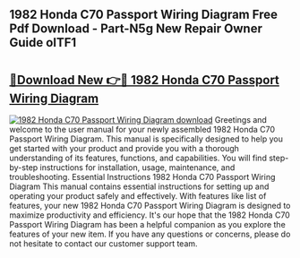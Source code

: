 ## 1982 Honda C70 Passport Wiring Diagram Free Pdf Download - Part-N5g New Repair Owner Guide oITF1

# <h2><a href="http://dfqkaq1.blite.top/?on=1982+Honda+C70+Passport+Wiring+Diagram">🔗Download New 👉🔴 1982 Honda C70 Passport Wiring Diagram</a></h2>

[![1982 Honda C70 Passport Wiring Diagram download](https://i.imgur.com/lujVjoI.png)](http://dfqkaq1.blite.top/?on=1982+Honda+C70+Passport+Wiring+Diagram)
Greetings and welcome to the user manual for your newly assembled 1982 Honda C70 Passport Wiring Diagram. This manual is specifically designed to help you get started with your product and provide you with a thorough understanding of its features, functions, and capabilities. You will find step-by-step instructions for installation, usage, maintenance, and troubleshooting. Essential Instructions 1982 Honda C70 Passport Wiring Diagram This manual contains essential instructions for setting up and operating your product safely and effectively. With features like list of features, your new 1982 Honda C70 Passport Wiring Diagram is designed to maximize productivity and efficiency. It's our hope that the 1982 Honda C70 Passport Wiring Diagram has been a helpful companion as you explore the features of your new item. If you have any questions or concerns, please do not hesitate to contact our customer support team.
